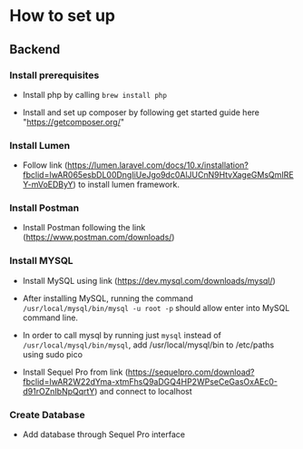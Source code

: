 # How to set up

## Backend

### Install prerequisites

- Install php by calling `brew install php`

- Install and set up composer by following get started guide here "https://getcomposer.org/"

### Install Lumen

- Follow link (https://lumen.laravel.com/docs/10.x/installation?fbclid=IwAR065esbDL00DngIiUeJgo9dc0AlJUCnN9HtvXageGMsQmIREY-mVoEDByY) to install lumen framework.

### Install Postman

- Install Postman following the link (https://www.postman.com/downloads/)

### Install MYSQL

- Install MySQL using link (https://dev.mysql.com/downloads/mysql/)

- After installing MySQL, running the command `/usr/local/mysql/bin/mysql -u root -p` should allow enter into MySQL command line.

- In order to call mysql by running just `mysql` instead of `/usr/local/mysql/bin/mysql`, add /usr/local/mysql/bin to /etc/paths using sudo pico

- Install Sequel Pro from link (https://sequelpro.com/download?fbclid=IwAR2W22dYma-xtmFhsQ9aDGQ4HP2WPseCeGasOxAEc0-d91rOZnIbNpQqrtY) and connect to localhost

### Create Database

- Add database through Sequel Pro interface
